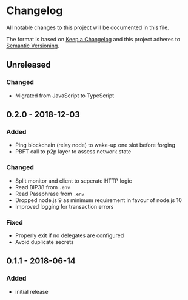 # Changelog

All notable changes to this project will be documented in this file.

The format is based on [Keep a Changelog](http://keepachangelog.com/en/1.0.0/)
and this project adheres to [Semantic Versioning](http://semver.org/spec/v2.0.0.html).

## Unreleased

### Changed

-   Migrated from JavaScript to TypeScript

## 0.2.0 - 2018-12-03

### Added

-   Ping blockchain (relay node) to wake-up one slot before forging
-   PBFT call to p2p layer to assess network state

### Changed

-   Split monitor and client to seperate HTTP logic
-   Read BIP38 from `.env`
-   Read Passphrase from `.env`
-   Dropped node.js 9 as minimum requirement in favour of node.js 10
-   Improved logging for transaction errors

### Fixed

-   Properly exit if no delegates are configured
-   Avoid duplicate secrets

## 0.1.1 - 2018-06-14

### Added

-   initial release
